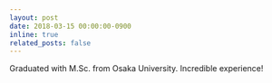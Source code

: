 ```yaml
---
layout: post
date: 2018-03-15 00:00:00-0900
inline: true
related_posts: false
---
```


Graduated with M.Sc. from Osaka University. Incredible experience!
